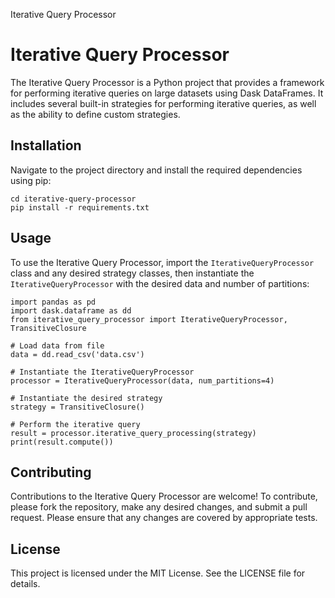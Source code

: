  Iterative Query Processor

Iterative Query Processor
=========================

The Iterative Query Processor is a Python project that provides a framework for performing iterative queries on large datasets using Dask DataFrames. It includes several built-in strategies for performing iterative queries, as well as the ability to define custom strategies.

Installation
------------

Navigate to the project directory and install the required dependencies using pip:

    cd iterative-query-processor
    pip install -r requirements.txt

Usage
-----

To use the Iterative Query Processor, import the `IterativeQueryProcessor` class and any desired strategy classes, then instantiate the `IterativeQueryProcessor` with the desired data and number of partitions:

    import pandas as pd
    import dask.dataframe as dd
    from iterative_query_processor import IterativeQueryProcessor, TransitiveClosure
    
    # Load data from file
    data = dd.read_csv('data.csv')
    
    # Instantiate the IterativeQueryProcessor
    processor = IterativeQueryProcessor(data, num_partitions=4)
    
    # Instantiate the desired strategy
    strategy = TransitiveClosure()
    
    # Perform the iterative query
    result = processor.iterative_query_processing(strategy)
    print(result.compute())

Contributing
------------

Contributions to the Iterative Query Processor are welcome! To contribute, please fork the repository, make any desired changes, and submit a pull request. Please ensure that any changes are covered by appropriate tests.

License
-------

This project is licensed under the MIT License. See the LICENSE file for details.
